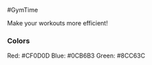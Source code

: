 #GymTime  
  
Make your workouts more efficient!

### Colors  

Red: #CF0D0D
Blue: #0CB6B3
Green: #8CC63C